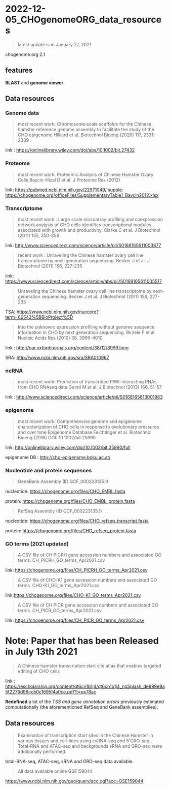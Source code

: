 # 2022-12-05_CHOgenomeORG_data_resources
> latest update is in January 27, 2021

chogenome.org 2.1

## features

**BLAST** and **genome viewer**

## Data resources

### Genome data 
> most recent work: Chromosome‐scale scaffolds for the Chinese hamster reference genome assembly to facilitate the study of the CHO epigenome 	Hilliard et al. Biotechnol Bioeng (2020) 117, 2331-2339

link : https://onlinelibrary.wiley.com/doi/abs/10.1002/bit.27432

### Proteome
> most recent work: Proteomic Analysis of Chinese Hamster Ovary Cells 	Baycin-Hizal D et al. J Proteome Res (2012)

link: https://pubmed.ncbi.nlm.nih.gov/22971049/
supple: https://chogenome.org/officeFiles/SupplementaryTable1_Baycin2012.xlsx

###  Transcriptome
> most recent work : Large scale microarray profiling and coexpression network analysis of CHO cells identifies transcriptional modules associated with growth and productivity. 	Clarke C et al. J Biotechnol (2011) 155, 350-359

link: http://www.sciencedirect.com/science/article/pii/S0168165611003877

> recent work : Unraveling the Chinese hamster ovary cell line transcriptome by next-generation sequencing. 	Becker J et al. J Biotechnol (2011) 156, 227-235

link: https://www.sciencedirect.com/science/article/abs/pii/S0168165611005517

> Unraveling the Chinese hamster ovary cell line transcriptome by next-generation sequencing. 	Becker J et al. J Biotechnol (2011) 156, 227-235

TSA: https://www.ncbi.nlm.nih.gov/nuccore?term=66543%5BBioProject%5D

> Into the unknown: expression profiling without genome sequence information in CHO by next generation sequencing. 	Birzele F et al.  Nucleic Acids Res (2010) 38, 3999-4010

link : http://nar.oxfordjournals.org/content/38/12/3999.long

SRA: http://www.ncbi.nlm.nih.gov/sra/SRA010967

### ncRNA

> most recent work: Prediction of transcribed PIWI-interacting RNAs from CHO RNAseq data 	Gerstl M et al. J Biotechnol (2013) 166, 51-57

link : http://www.sciencedirect.com/science/article/pii/S0168165613001983

### epigenome

> most recent work: Comprehensive genome and epigenome characterization of CHO cells in response to evolutionary pressures and over time 	Epigenome Database Feichtinger et al. Biotechnol Bioeng (2016) DOI: 10.1002/bit.25990

link: http://onlinelibrary.wiley.com/doi/10.1002/bit.25990/full

epigenome DB : http://cho-epigenome.boku.ac.at/

### Nucleotide and protein sequences

> GeneBank Assembly (ID GCF_000223135.1)

nucleotide: https://chogenome.org/files/CHO_EMBL.fasta

protein: https://chogenome.org/files/CHO_EMBL_protein.fasta

> RefSeq Assembly (ID GCF_000223135.1)

nucleotide: https://chogenome.org/files/CHO_refseq_transcript.fasta

protein: https://chogenome.org/files/CHO_refseq_protein.fasta

### GO terms (2021 updated)

> A CSV file of CH PICRH gene accession numbers and associated GO terms. 	CH_PICRH_GO_terms_Apr2021.csv 	

link: https://chogenome.org/files/CH_PICRH_GO_terms_Apr2021.csv

> A CSV file of CHO-K1 gene accession numbers and associated GO terms. 	CHO-K1_GO_terms_Apr2021.csv 	

link:https://chogenome.org/files/CHO-K1_GO_terms_Apr2021.csv

> A CSV file of CH PICR gene accession numbers and associated GO terms. 	CH_PICR_GO_terms_Apr2021.csv 	

link: https://chogenome.org/files/CH_PICR_GO_terms_Apr2021.csv

# Note: Paper that has been Released in July 13th 2021 
> A Chinese hamster transcription start site atlas that enables targeted editing of CHO cells

link : https://escholarship.org/content/qt6cn1b1j4/qt6cn1b1j4_noSplash_de899e9a5f2276d96ccb0c1695f4a0ce.pdf?t=qx78ac

**Redefined** a lot of the *TSS and gene annotation errors* previously estimated computationally (the aforementioned RefSeq and GeneBank assemblies).

## Data resources

> Examination of transcription start sites in the Chinese Hamster in various tissues and cell-lines using csRNA-seq and 5'GRO-seq . Total-RNA and ATAC-seq and backgrounds sRNA and GRO-seq were additionally performed.

total-RNA-seq, ATAC-seq, sRNA and GRO-seq data available.

> All data available online GSE159044

https://www.ncbi.nlm.nih.gov/geo/query/acc.cgi?acc=GSE159044

